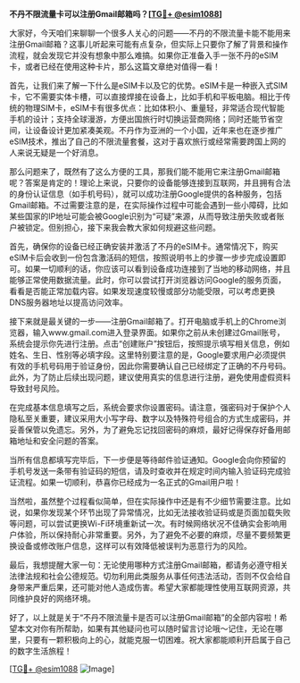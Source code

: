 **不丹不限流量卡可以注册Gmail邮箱吗？[[TG💪+ @esim1088](https://t.me/s/esim1088)]**

大家好，今天咱们来聊聊一个很多人关心的问题——不丹的不限流量卡能不能用来注册Gmail邮箱？这事儿听起来可能有点复杂，但实际上只要你了解了背景和操作流程，就会发现它并没有想象中那么难搞。如果你正准备入手一张不丹的eSIM卡，或者已经在使用这种卡片，那么这篇文章绝对值得一看！

首先，让我们来了解一下什么是eSIM卡以及它的优势。eSIM卡是一种嵌入式SIM卡，它不需要实体卡槽，可以直接焊接在设备上，比如手机和平板电脑。相比于传统的物理SIM卡，eSIM卡有很多优点：比如体积小、重量轻，非常适合现代智能手机的设计；支持全球漫游，方便出国旅行时切换运营商网络；同时还能节省空间，让设备设计更加紧凑美观。不丹作为亚洲的一个小国，近年来也在逐步推广eSIM技术，推出了自己的不限流量套餐，这对于喜欢旅行或经常需要跨国上网的人来说无疑是一个好消息。

那么问题来了，既然有了这么方便的工具，那我们能不能用它来注册Gmail邮箱呢？答案是肯定的！理论上来说，只要你的设备能够连接到互联网，并且拥有合法的身份认证信息（如手机号码），就可以成功注册Google提供的各种服务，包括Gmail邮箱。不过需要注意的是，在实际操作过程中可能会遇到一些小障碍，比如某些国家的IP地址可能会被Google识别为“可疑”来源，从而导致注册失败或者账户被锁定。但别担心，接下来我会教大家如何规避这些问题。

首先，确保你的设备已经正确安装并激活了不丹的eSIM卡。通常情况下，购买eSIM卡后会收到一份包含激活码的短信，按照说明书上的步骤一步步完成设置即可。如果一切顺利的话，你应该可以看到设备成功连接到了当地的移动网络，并且能够正常使用数据流量。此时，你可以尝试打开浏览器访问Google的服务页面，看看是否能正常加载内容。如果发现速度较慢或部分功能受限，可以考虑更换DNS服务器地址以提高访问效率。

接下来就是最关键的一步——注册Gmail邮箱了。打开电脑或手机上的Chrome浏览器，输入www.gmail.com进入登录界面。如果你之前从未创建过Gmail账号，系统会提示你先进行注册。点击“创建账户”按钮后，按照提示填写相关信息，例如姓名、生日、性别等必填字段。这里特别要注意的是，Google要求用户必须提供有效的手机号码用于验证身份，因此你需要确认自己已经绑定了正确的不丹号码。此外，为了防止后续出现问题，建议使用真实的信息进行注册，避免使用虚假资料导致封号风险。

在完成基本信息填写之后，系统会要求你设置密码。请注意，强密码对于保护个人隐私至关重要，建议采用大小写字母、数字以及特殊符号组合的方式生成密码，并妥善保管以免遗忘。另外，为了避免忘记找回密码的麻烦，最好记得保存好备用邮箱地址和安全问题的答案。

当所有信息都填写完毕后，下一步便是等待邮件验证通知。Google会向你预留的手机号发送一条带有验证码的短信，请及时查收并在规定时间内输入验证码完成验证流程。如果一切顺利，恭喜你已经成为一名正式的Gmail用户啦！

当然啦，虽然整个过程看似简单，但在实际操作中还是有不少细节需要注意。比如说，如果你发现某个环节出现了异常情况，比如无法接收验证码或是页面加载失败等问题，可以尝试更换Wi-Fi环境重新试一次。有时候网络状况不佳确实会影响用户体验，所以保持耐心非常重要。另外，为了避免不必要的麻烦，尽量不要频繁更换设备或修改账户信息，这样可以有效降低被误判为恶意行为的风险。

最后，我想提醒大家一句：无论使用哪种方式注册Gmail邮箱，都请务必遵守相关法律法规和社会公德规范。切勿利用此类服务从事任何违法活动，否则不仅会给自身带来严重后果，还可能对他人造成伤害。希望大家都能理性使用互联网资源，共同维护良好的网络环境。

好了，以上就是关于“不丹不限流量卡是否可以注册Gmail邮箱”的全部内容啦！希望本文对你有所帮助，如果有其他疑问也可以随时留言讨论哦～记住，无论在哪里，只要有一颗积极向上的心，就能克服一切困难。祝大家都能顺利开启属于自己的数字生活旅程！

[[TG💪+ @esim1088](https://t.me/s/esim1088) ![Image](https://i.postimg.cc/4NQfJmqS/Snipaste-2025-05-13-00-14-12.png)]
